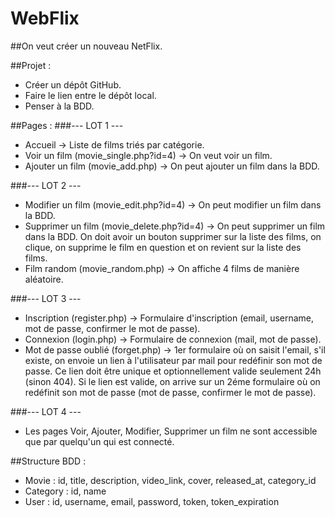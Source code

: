 # WebFlix

##On veut créer un nouveau NetFlix.

##Projet :
- Créer un dépôt GitHub.
- Faire le lien entre le dépôt local.
- Penser à la BDD.

##Pages :
###--- LOT 1 ---
- Accueil -> Liste de films triés par catégorie.
- Voir un film (movie_single.php?id=4) -> On veut voir un film.
- Ajouter un film (movie_add.php) -> On peut ajouter un film dans la BDD.

###--- LOT 2 ---
- Modifier un film (movie_edit.php?id=4) -> On peut modifier un film dans la BDD.
- Supprimer un film (movie_delete.php?id=4) -> On peut supprimer un film dans la BDD. On doit avoir un bouton supprimer sur la liste des films, on clique, on supprime le film en question et on revient sur la liste des films.
- Film random (movie_random.php) -> On affiche 4 films de manière aléatoire.

###--- LOT 3 ---
- Inscription (register.php) -> Formulaire d'inscription (email, username, mot de passe, confirmer le mot de passe).
- Connexion (login.php) -> Formulaire de connexion (mail, mot de passe).
- Mot de passe oublié (forget.php) -> 1er formulaire où on saisit l'email, s'il existe, on envoie un lien à l'utilisateur par mail pour redéfinir son mot de passe. Ce lien doit être unique et optionnellement valide seulement 24h (sinon 404). Si le lien est valide, on arrive sur un 2éme formulaire où on redéfinit son mot de passe (mot de passe, confirmer le mot de passe).

###--- LOT 4 ---
- Les pages Voir, Ajouter, Modifier, Supprimer un film ne sont accessible que par quelqu'un qui est connecté.

##Structure BDD :
- Movie : id, title, description, video_link, cover, released_at, category_id
- Category : id, name
- User : id, username, email, password, token,  token_expiration
